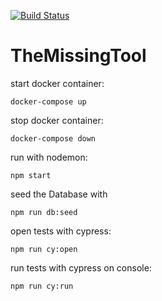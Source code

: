 [![Build Status](https://travis-ci.com/JuliaZamaitat/TheMissingTool.svg?token=fCqNQfj69cyZrUVtsikf&branch=master)](https://travis-ci.com/JuliaZamaitat/TheMissingTool)

# TheMissingTool

start docker container:

`docker-compose up`

stop docker container:

`docker-compose down`

run with nodemon:

`npm start`

seed the Database with

`npm run db:seed`

open tests with cypress:

`npm run cy:open`

run tests with cypress on console:

`npm run cy:run`



